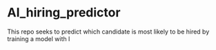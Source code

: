 # AI_hiring_predictor
This repo seeks to predict which candidate is most likely to be hired by training a model with l
